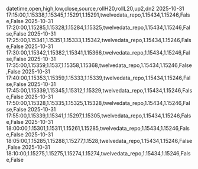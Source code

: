 datetime,open,high,low,close,source,rollH20,rollL20,up2,dn2
2025-10-31 17:15:00,1.15338,1.15345,1.15291,1.15291,twelvedata_repo,1.15434,1.15246,False,False
2025-10-31 17:20:00,1.15285,1.15328,1.15284,1.15325,twelvedata_repo,1.15434,1.15246,False,False
2025-10-31 17:25:00,1.15341,1.15351,1.15333,1.15342,twelvedata_repo,1.15434,1.15246,False,False
2025-10-31 17:30:00,1.15342,1.15382,1.15341,1.15366,twelvedata_repo,1.15434,1.15246,False,False
2025-10-31 17:35:00,1.15359,1.1537,1.15358,1.15368,twelvedata_repo,1.15434,1.15246,False,False
2025-10-31 17:40:00,1.15353,1.15359,1.15333,1.15339,twelvedata_repo,1.15434,1.15246,False,False
2025-10-31 17:45:00,1.15339,1.15345,1.15312,1.15329,twelvedata_repo,1.15434,1.15246,False,False
2025-10-31 17:50:00,1.15328,1.15335,1.15325,1.15328,twelvedata_repo,1.15434,1.15246,False,False
2025-10-31 17:55:00,1.15339,1.15341,1.15297,1.15305,twelvedata_repo,1.15434,1.15246,False,False
2025-10-31 18:00:00,1.15301,1.15311,1.15261,1.15285,twelvedata_repo,1.15434,1.15246,False,False
2025-10-31 18:05:00,1.15285,1.15288,1.15277,1.1528,twelvedata_repo,1.15434,1.15246,False,False
2025-10-31 18:10:00,1.15275,1.15275,1.15274,1.15274,twelvedata_repo,1.15434,1.15246,False,False
